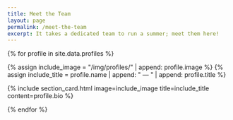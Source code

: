 ```yaml
---
title: Meet the Team
layout: page
permalink: /meet-the-team
excerpt: It takes a dedicated team to run a summer; meet them here!
---
```


{% for profile in site.data.profiles %}

{% assign include_image = "/img/profiles/" | append: profile.image %}
{% assign include_title = profile.name | append: " &mdash; " | append: profile.title %}

{% include section_card.html image=include_image title=include_title content=profile.bio %}

{% endfor %}
